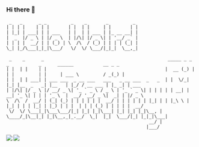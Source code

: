 ### Hi there 👋

```
 _   _      _ _         _    _       _         _ 
| | | |    | | |       | |  | |     | |       | |
| |_| | ___| | | ___   | |  | | ___ | |_ __ __| |
|  _  |/ _ \ | |/ _ \  | |/\| |/ _ \| | '__/ _` |
| | | |  __/ | | (_) | \  /\  / (_) | | | | (_| |
\_| |_/\___|_|_|\___/   \/  \/ \___/|_|_|  \__,_|
```                                                

```
 _    _      _                                              _____ _ _   _           _      ______           __ _ _      
| |  | |    | |                                            |  __ (_) | | |         | |     | ___ \         / _(_) |     
| |  | | ___| | ___ ___  _ __ ___   ___   _ __ ___  _   _  | |  \/_| |_| |__  _   _| |__   | |_/ / __ ___ | |_ _| | ___ 
| |/\| |/ _ \ |/ __/ _ \| '_ ` _ \ / _ \ | '_ ` _ \| | | | | | __| | __| '_ \| | | | '_ \  |  __/ '__/ _ \|  _| | |/ _ \
\  /\  /  __/ | (_| (_) | | | | | |  __/ | | | | | | |_| | | |_\ \ | |_| | | | |_| | |_) | | |  | | | (_) | | | | |  __/
 \/  \/ \___|_|\___\___/|_| |_| |_|\___| |_| |_| |_|\__, |  \____/_|\__|_| |_|\__,_|_.__/  \_|  |_|  \___/|_| |_|_|\___|
                                                     __/ |                                                              
                                                    |___/                                                               
```
<a href="https://github.com/anuraghazra/github-readme-stats">
  <img align="left" src="https://github-readme-stats.vercel.app/api?username=lenhutnam298&count_private=true&show_icons=true" />
</a>
<a href="https://github.com/anuraghazra/github-readme-stats">
  <img align="left" src="https://github-readme-stats.vercel.app/api/top-langs/?username=lenhutnam298" />
</a>

<!--
**lenhutnam298/lenhutnam298** is a ✨ _special_ ✨ repository because its `README.md` (this file) appears on your GitHub profile.

Here are some ideas to get you started:

- 🔭 I’m currently working on ...
- 🌱 I’m currently learning ...
- 👯 I’m looking to collaborate on ...
- 🤔 I’m looking for help with ...
- 💬 Ask me about ...
- 📫 How to reach me: ...
- 😄 Pronouns: ...
- ⚡ Fun fact: ...
-->
